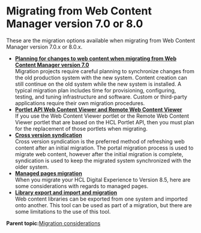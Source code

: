 # Migrating from Web Content Manager version 7.0 or 8.0 

These are the migration options available when migrating from Web Content Manager version 7.0.x or 8.0.x.

-   **[Planning for changes to web content when migrating from Web Content Manager version 7.0 ](../migrate/mig_content_options_planning_7-0.md)**  
Migration projects require careful planning to synchronize changes from the old production system with the new system. Content creation can still continue on the old system while the new system is installed. A typical migration plan includes time for provisioning, configuring, testing, and tuning infrastructure and software. Custom or third-party applications require their own migration procedures.
-   **[Portlet API Web Content Viewer and Remote Web Content Viewer ](../migrate/mig_pre_wcm_portlets.md)**  
If you use the Web Content Viewer portlet or the Remote Web Content Viewer portlet that are based on the HCL Portlet API, then you must plan for the replacement of those portlets when migrating.
-   **[Cross version syndication](../migrate/mig_content_options_cross-version.md)**  
Cross version syndication is the preferred method of refreshing web content after an initial migration. The portal migration process is used to migrate web content, however after the initial migration is complete, syndication is used to keep the migrated system synchronized with the older system.
-   **[Managed pages migration ](../migrate/mig_content_options_managed_pages.md)**  
When you migrate your HCL Digital Experience to Version 8.5, here are some considerations with regards to managed pages.
-   **[Library export and import and migration ](../migrate/mig_content_options_export.md)**  
Web content libraries can be exported from one system and imported onto another. This tool can be used as part of a migration, but there are some limitations to the use of this tool.

**Parent topic:**[Migration considerations ](../plan/mig_plan_high_availability.md)

